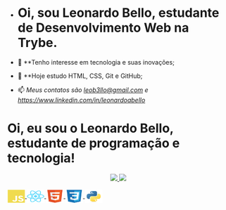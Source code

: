 - # Oi, sou Leonardo Bello, estudante de Desenvolvimento Web na Trybe.

- 👀 **Tenho interesse em tecnologia e suas inovações;
- 🌱 **Hoje estudo HTML, CSS, Git e GitHub;
- 📫 *Meus contatos são leob3llo@gmail.com e https://www.linkedin.com/in/leonardoabello*
<!---
leob3llo/leob3llo is a ✨ special ✨ repository because its `README.md` (this file) appears on your GitHub profile.
You can click the Preview link to take a look at your changes.
--->
# Oi, eu sou o Leonardo Bello, estudante de programação e tecnologia!
<div align="center">
  <a href="https://github.com/leob3llo">
  <img height="156em" src="https://github-readme-stats.vercel.app/api?username=LeonardoBello&show_icons=true&theme=dracula&include_all_commits=true&count_private=true"/>
  <img height="156em" src="https://github-readme-stats.vercel.app/api/top-langs/?username=leonardoBello&layout=compact&langs_count=7&theme=dracula"/>
</div>
<div style="display: inline_block"><br>
  <img align="center" alt="Rafa-Js" height="30" width="40" src="https://raw.githubusercontent.com/devicons/devicon/master/icons/javascript/javascript-plain.svg">  
  <img align="center" alt="Rafa-React" height="30" width="40" src="https://raw.githubusercontent.com/devicons/devicon/master/icons/react/react-original.svg">
  <img align="center" alt="Rafa-HTML" height="30" width="40" src="https://raw.githubusercontent.com/devicons/devicon/master/icons/html5/html5-original.svg">
  <img align="center" alt="Rafa-CSS" height="30" width="40" src="https://raw.githubusercontent.com/devicons/devicon/master/icons/css3/css3-original.svg">
  <img align="center" alt="Rafa-Python" height="30" width="40" src="https://raw.githubusercontent.com/devicons/devicon/master/icons/python/python-original.svg">
</div>
  
  ##
  
  
